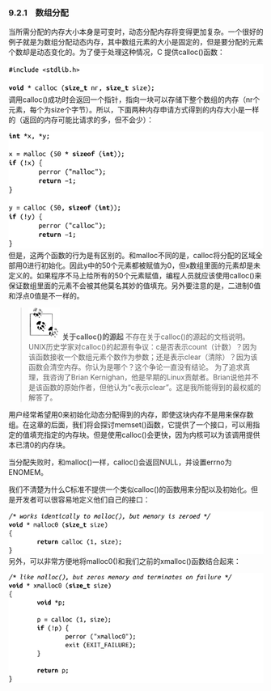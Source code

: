 ### 9.2.1　数组分配

当所需分配的内存大小本身是可变时，动态分配内存将变得更加复杂。一个很好的例子就是为数组分配动态内存，其中数组元素的大小是固定的，但是要分配的元素个数却是动态变化的。为了便于处理这种情况，C 提供calloc()函数：



![407.png](../images/407.png)
调用calloc()成功时会返回一个指针，指向一块可以存储下整个数组的内存（nr个元素，每个为size个字节）。所以，下面两种内存申请方式得到的内存大小是一样的（返回的内存可能比请求的多，但不会少）：



![408.png](../images/408.png)
但是，这两个函数的行为是有区别的。和malloc不同的是，calloc将分配的区域全部用0进行初始化。因此y中的50个元素都被赋值为0，但x数组里面的元素却是未定义的。如果程序不马上给所有的50个元素赋值，编程人员就应该使用calloc()来保证数组里面的元素不会被其他莫名其妙的值填充。另外要注意的是，二进制0值和浮点0值是不一样的。

> <img class="my_markdown" src="../images/1.png" style="width:62px;  height: 63px; "/> **关于calloc()的源起**
> 不存在关于calloc()的源起的文档说明。UNIX历史学家对calloc()的起源有争议：c是否表示count（计数）？因为该函数接收一个数组元素个数作为参数；还是表示clear（清除）？因为该函数会清空内存。你认为是哪个？这个争论一直没有结论。
> 为了追求真理，我咨询了Brian Kernighan，他是早期的Linux贡献者。Brian说他并不是该函数的原始作者，但他认为“c表示clear”。这是我所能得到的最权威的解答了。

用户经常希望用0来初始化动态分配得到的内存，即使这块内存不是用来保存数组。在这章的后面，我们将会探讨memset()函数，它提供了一个接口，可以用指定的值填充指定的内存块。但是使用calloc()会更快，因为内核可以为该调用提供本已清0的内存块。

当分配失败时，和malloc()一样，calloc()会返回NULL，并设置errno为ENOMEM。

我们不清楚为什么C标准不提供一个类似calloc()的函数用来分配以及初始化。但是开发者可以很容易地定义他们自己的接口：



![409.png](../images/409.png)
另外，可以非常方便地将malloc0()和我们之前的xmalloc()函数结合起来：



![410.png](../images/410.png)
